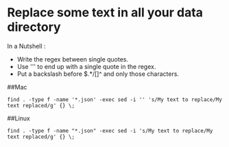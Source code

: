 # Replace some text in all your data directory

In a Nutshell :

- Write the regex between single quotes.
- Use '\'' to end up with a single quote in the regex.
- Put a backslash before $.*/[\]^ and only those characters.

##Mac

```
find . -type f -name '*.json' -exec sed -i '' 's/My text to replace/My text replaced/g' {} \;
```

##Linux

```
find . -type f -name "*.json" -exec sed -i 's/My text to replace/My text replaced/g' {} \;
```
